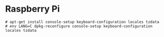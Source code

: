 Raspberry Pi
============

    # apt-get install console-setup keyboard-configuration locales tzdata
    # env LANG=C dpkg-reconfigure console-setup keyboard-configuration locales tzdata
